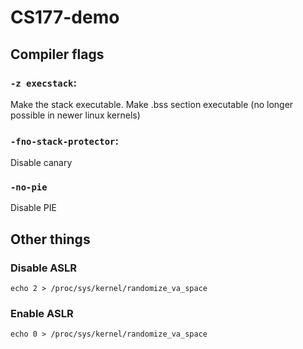 # CS177-demo

## Compiler flags

### `-z execstack`:

Make the stack executable. Make .bss section executable (no longer possible in newer linux kernels)

### `-fno-stack-protector`:

Disable canary

### `-no-pie`

Disable PIE

## Other things

### Disable ASLR

`echo 2 > /proc/sys/kernel/randomize_va_space`

### Enable ASLR

`echo 0 > /proc/sys/kernel/randomize_va_space`